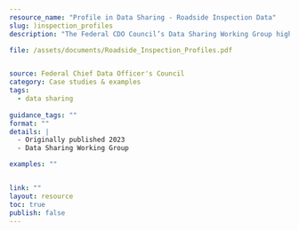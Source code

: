 ```yaml
---
resource_name: "Profile in Data Sharing - Roadside Inspection Data"
slug: )inspection_profiles
description: "The Federal CDO Council’s Data Sharing Working Group highlights successful data sharing activities to recognize mature data sharing practices as well as to incentivize and inspire others to take part in similar collaborations. This Profile in Data Sharing focuses on how the Department of Transportation collaborates with the Customs and Border Patrol and state partners to prescreen commercial motor vehicles entering the US and to focus inspections on unsafe carriers and drivers."

file: /assets/documents/Roadside_Inspection_Profiles.pdf


source: Federal Chief Data Officer's Council
category: Case studies & examples
tags:
  - data sharing
 
guidance_tags: ""
format: ""
details: |
  - Originally published 2023
  - Data Sharing Working Group

examples: ""


link: ""
layout: resource
toc: true
publish: false
---
```

